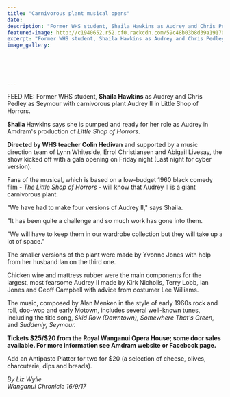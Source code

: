 ```yaml
---
title: "Carnivorous plant musical opens"
date: 
description: "Former WHS student, Shaila Hawkins as Audrey and Chris Pedley as Seymour with carnivorous plant Audrey II in Little Shop of Horrors..."
featured-image: http://c1940652.r52.cf0.rackcdn.com/59c48b03b8d39a1917000042/Little-shop-of-horrors-16-Sept-chron.jpg
excerpt: "Former WHS student, Shaila Hawkins as Audrey and Chris Pedley as Seymour with carnivorous plant Audrey II in Little Shop of Horrors."
image_gallery:
    
    
    
    
    
---
```


<p><span>FEED ME: Former WHS student, <strong>Shaila Hawkins</strong> as Audrey and Chris Pedley as Seymour with carnivorous plant Audrey II in Little Shop of Horrors.</span></p>
<p class="element element-paragraph"><strong>Shaila </strong>Hawkins says she is pumped and ready for her role as Audrey in Amdram's production of&nbsp;<em>Little Shop of Horrors</em>.</p>
<p class="element element-paragraph"><strong>Directed by WHS teacher Colin Hedivan</strong> and supported by a music direction team of Lynn Whiteside, Errol Christiansen and Abigail Livesay, the show kicked off with a gala opening on Friday night (Last night for cyber version).</p>
<p class="element element-paragraph">Fans of the musical, which is based on a low-budget 1960 black comedy film -&nbsp;<em>The Little Shop of Horrors</em>&nbsp;- will know that Audrey II is a giant carnivorous plant.</p>
<p class="element element-paragraph">"We have had to make four versions of Audrey II," says Shaila.</p>
<p class="element element-paragraph">"It has been quite a challenge and so much work has gone into them.</p>
<p class="element element-paragraph">"We will have to keep them in our wardrobe collection but they will take up a lot of space."</p>
<p class="element element-paragraph">The smaller versions of the plant were made by Yvonne Jones with help from her husband Ian on the third one.</p>
<p class="element element-paragraph">Chicken wire and mattress rubber were the main components for the largest, most fearsome Audrey II made by Kirk Nicholls, Terry Lobb, Ian Jones and Geoff Campbell with advice from costumer Lee Williams.</p>
<p class="element element-paragraph">The music, composed by Alan Menken in the style of early 1960s rock and roll, doo-wop and early Motown, includes several well-known tunes, including the title song,&nbsp;<em>Skid Row (Downtown), Somewhere That's Green</em>, and&nbsp;<em>Suddenly, Seymour.</em><br /><strong></strong></p>
<p class="element element-paragraph"><strong>Tickets $25/$20 from the Royal Wanganui Opera House; some door sales available. For more information see Amdram website or Facebook page.</strong><br /><strong></strong></p>
<p class="element element-paragraph">Add an Antipasto Platter for two for $20 (a selection of cheese, olives, charcuterie, dips and breads).</p>
<p><em>By Liz Wylie<br />Wanganui Chronicle 16/9/17</em></p>

